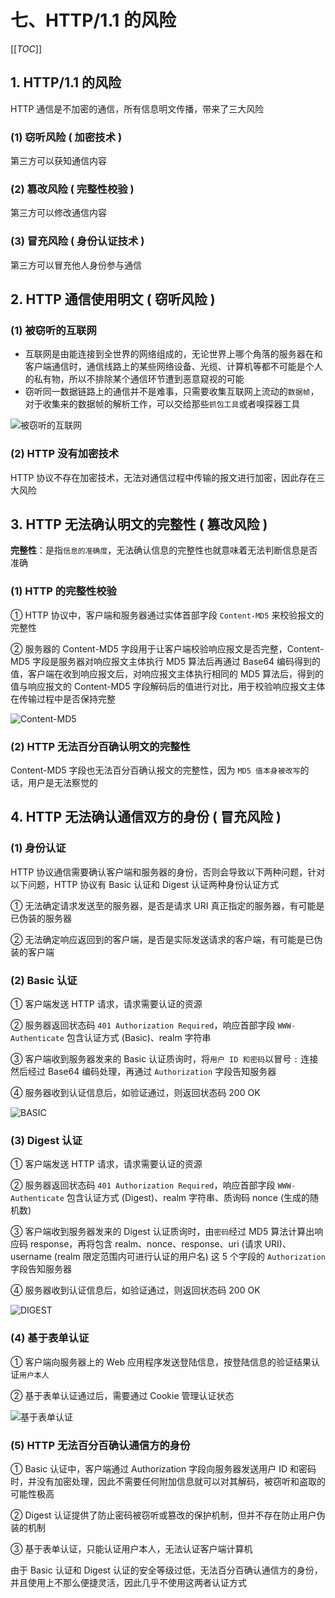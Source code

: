 # 七、HTTP/1.1 的风险

[[_TOC_]]

## 1. HTTP/1.1 的风险

HTTP 通信是不加密的通信，所有信息明文传播，带来了三大风险

### (1) 窃听风险 ( 加密技术 )

第三方可以获知通信内容

### (2) 篡改风险 ( 完整性校验 )

第三方可以修改通信内容

### (3) 冒充风险 ( 身份认证技术 )

第三方可以冒充他人身份参与通信

## 2. HTTP 通信使用明文 ( 窃听风险 )

### (1) 被窃听的互联网

* 互联网是由能连接到全世界的网络组成的，无论世界上哪个角落的服务器在和客户端通信时，通信线路上的某些网络设备、光缆、计算机等都不可能是个人的私有物，所以不排除某个通信环节遭到恶意窥视的可能
* 窃听同一数据链路上的通信并不是难事，只需要收集互联网上流动的`数据帧`，对于收集来的数据帧的解析工作，可以交给那些`抓包工具`或者嗅探器工具
  
![被窃听的互联网](https://github.com/yuyuyuzhang/Blog/blob/master/images/%E8%AE%A1%E7%AE%97%E6%9C%BA%E7%BD%91%E7%BB%9C/HTTP%20%E5%8D%8F%E8%AE%AE/%E8%A2%AB%E7%AA%83%E5%90%AC%E7%9A%84%E4%BA%92%E8%81%94%E7%BD%91.png)

### (2) HTTP 没有加密技术

HTTP 协议不存在加密技术，无法对通信过程中传输的报文进行加密，因此存在三大风险

## 3. HTTP 无法确认明文的完整性 ( 篡改风险 )

**完整性**：是指`信息的准确度`，无法确认信息的完整性也就意味着无法判断信息是否准确

### (1) HTTP 的完整性校验

① HTTP 协议中，客户端和服务器通过实体首部字段 `Content-MD5` 来校验报文的完整性

② 服务器的 Content-MD5 字段用于让客户端校验响应报文是否完整，Content-MD5 字段是服务器对响应报文主体执行 MD5 算法后再通过 Base64 编码得到的值，客户端在收到响应报文后，对响应报文主体执行相同的 MD5 算法后，得到的值与响应报文的 Content-MD5 字段解码后的值进行对比，用于校验响应报文主体在传输过程中是否保持完整

![Content-MD5](https://github.com/yuyuyuzhang/Blog/blob/master/images/%E8%AE%A1%E7%AE%97%E6%9C%BA%E7%BD%91%E7%BB%9C/HTTP%20%E5%8D%8F%E8%AE%AE/Content-MD5.png)

### (2) HTTP 无法百分百确认明文的完整性

Content-MD5 字段也无法百分百确认报文的完整性，因为 `MD5 值本身被改写`的话，用户是无法察觉的

## 4. HTTP 无法确认通信双方的身份 ( 冒充风险 )

### (1) 身份认证

HTTP 协议通信需要确认客户端和服务器的身份，否则会导致以下两种问题，针对以下问题，HTTP 协议有 Basic 认证和 Digest 认证两种身份认证方式

① 无法确定请求发送至的服务器，是否是请求 URI 真正指定的服务器，有可能是已伪装的服务器

② 无法确定响应返回到的客户端，是否是实际发送请求的客户端，有可能是已伪装的客户端

### (2) Basic 认证

① 客户端发送 HTTP 请求，请求需要认证的资源

② 服务器返回状态码 `401 Authorization Required`，响应首部字段 `WWW-Authenticate` 包含认证方式 (Basic)、realm 字符串

③ 客户端收到服务器发来的 Basic 认证质询时，将`用户 ID 和密码`以冒号 `:` 连接然后经过 Base64 编码处理，再通过 `Authorization` 字段告知服务器

④ 服务器收到认证信息后，如验证通过，则返回状态码 200 OK

![BASIC](https://github.com/yuyuyuzhang/Blog/blob/master/images/%E8%AE%A1%E7%AE%97%E6%9C%BA%E7%BD%91%E7%BB%9C/%E7%BD%91%E7%BB%9C%E5%AE%89%E5%85%A8/BASIC.png)

### (3) Digest 认证

① 客户端发送 HTTP 请求，请求需要认证的资源

② 服务器返回状态码 `401 Authorization Required`，响应首部字段 `WWW-Authenticate` 包含认证方式 (Digest)、realm 字符串、质询码 nonce (生成的随机数)

③ 客户端收到服务器发来的 Digest 认证质询时，由`密码`经过 MD5 算法计算出响应码 response，再将包含 realm、nonce、response、uri (请求 URI)、username (realm 限定范围内可进行认证的用户名) 这 5 个字段的 `Authorization` 字段告知服务器

④ 服务器收到认证信息后，如验证通过，则返回状态码 200 OK

![DIGEST](https://github.com/yuyuyuzhang/Blog/blob/master/images/%E8%AE%A1%E7%AE%97%E6%9C%BA%E7%BD%91%E7%BB%9C/%E7%BD%91%E7%BB%9C%E5%AE%89%E5%85%A8/DIGEST.png)

### (4) 基于表单认证

① 客户端向服务器上的 Web 应用程序发送登陆信息，按登陆信息的验证结果认证`用户本人`

② 基于表单认证通过后，需要通过 Cookie 管理认证状态

![基于表单认证](https://github.com/yuyuyuzhang/Blog/blob/master/images/%E8%AE%A1%E7%AE%97%E6%9C%BA%E7%BD%91%E7%BB%9C/%E7%BD%91%E7%BB%9C%E5%AE%89%E5%85%A8/%E5%9F%BA%E4%BA%8E%E8%A1%A8%E5%8D%95%E8%AE%A4%E8%AF%81.png)

### (5) HTTP 无法百分百确认通信方的身份

① Basic 认证中，客户端通过 Authorization 字段向服务器发送用户 ID 和密码时，并没有加密处理，因此不需要任何附加信息就可以对其解码，被窃听和盗取的可能性极高

② Digest 认证提供了防止密码被窃听或篡改的保护机制，但并不存在防止用户伪装的机制

③ 基于表单认证，只能认证用户本人，无法认证客户端计算机

由于 Basic 认证和 Digest 认证的安全等级过低，无法百分百确认通信方的身份，并且使用上不那么便捷灵活，因此几乎不使用这两者认证方式
